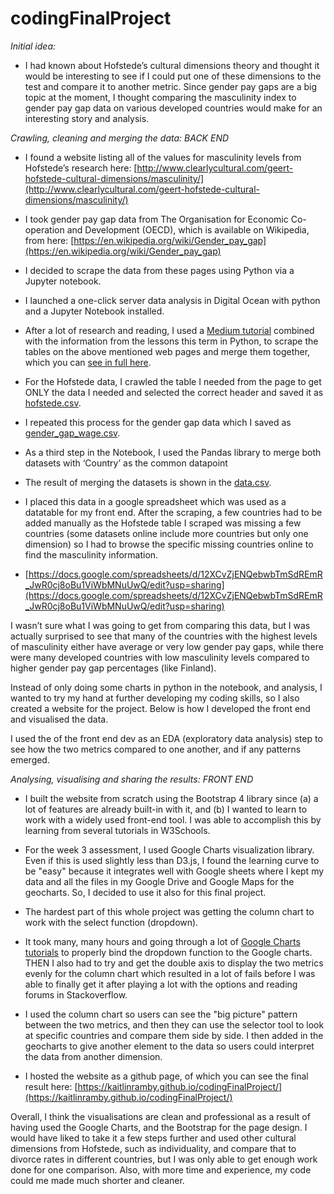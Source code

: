 # codingFinalProject
*Initial idea:*

* I had known about Hofstede’s cultural dimensions theory and thought it would be interesting to see if I could put one of these dimensions to the test and compare it to another metric. Since gender pay gaps are a big topic at the moment, I thought comparing the masculinity index to gender pay gap data on various developed countries would make for an interesting story and analysis.

*Crawling, cleaning and merging the data: BACK END*

* I found a website listing all of the values for masculinity levels from Hofstede’s research here: [http://www.clearlycultural.com/geert-hofstede-cultural-dimensions/masculinity/](http://www.clearlycultural.com/geert-hofstede-cultural-dimensions/masculinity/) 

* I took gender pay gap data from The Organisation for Economic Co-operation and Development (OECD), which is available on Wikipedia, from here: [https://en.wikipedia.org/wiki/Gender_pay_gap](https://en.wikipedia.org/wiki/Gender_pay_gap) 

* I decided to scrape the data from these pages using Python via a Jupyter notebook.

* I launched a one-click server data analysis in Digital Ocean with python and a Jupyter Notebook installed.

* After a lot of research and reading, I used a [Medium tutorial](https://medium.com/@ageitgey/quick-tip-the-easiest-way-to-grab-data-out-of-a-web-page-in-python-7153cecfca58) combined with the information from the lessons this term in Python, to scrape the tables on the above mentioned web pages and merge them together, which you can [see in full here](https://github.com/kaitlinramby/codingFinalProject/blob/master/Hofstede%2BCultural%2BDimensions%2BProject.ipynb).

* For the Hofstede data, I crawled the table I needed from the page to get ONLY the data I needed and selected the correct header and saved it as [hofstede.csv](https://github.com/kaitlinramby/codingFinalProject/blob/master/hofstede.csv).

* I repeated this process for the gender gap data which I saved as [gender_gap_wage.csv](https://github.com/kaitlinramby/codingFinalProject/blob/master/gender_gap_wage.csv).

* As a third step in the Notebook, I used the Pandas library to merge both datasets with ‘Country’ as the common datapoint

* The result of merging the datasets is shown in the [data.csv](https://github.com/kaitlinramby/codingFinalProject/blob/master/data.csv).

* I placed this data in a google spreadsheet which was used as a datatable for my front end. After the scraping, a few countries had to be added manually as the Hofstede table I scraped was missing a few countries (some datasets online include more countries but only one dimension) so I had to browse the specific missing countries online to find the masculinity information.

* [https://docs.google.com/spreadsheets/d/12XCvZjENQebwbTmSdREmR_JwR0cj8oBu1ViWbMNuUwQ/edit?usp=sharing](https://docs.google.com/spreadsheets/d/12XCvZjENQebwbTmSdREmR_JwR0cj8oBu1ViWbMNuUwQ/edit?usp=sharing) 

I wasn’t sure what I was going to get from comparing this data, but I was actually surprised to see that many of the countries with the highest levels of masculinity either have average or very low gender pay gaps, while there were many developed countries with low masculinity levels compared to higher gender pay gap percentages (like Finland).

Instead of only doing some charts in python in the notebook, and analysis, I wanted to try my hand at further developing my coding skills, so I also created a website for the project. Below is how I developed the front end and visualised the data.

I used the of the front end dev as an EDA (exploratory data analysis) step to see how the two metrics compared to one another, and if any patterns emerged.

*Analysing, visualising and sharing the results: FRONT END*

* I built the website from scratch using the Bootstrap 4 library since (a) a lot of features are already built-in with it, and (b) I wanted to learn to work with a widely used front-end tool. I was able to accomplish this by learning from several tutorials in W3Schools.

* For the week 3 assessment, I used Google Charts visualization library. Even if this is used slightly less than D3.js, I found the learning curve to be "easy" because it integrates well with Google sheets where I kept my data and all the files in my Google Drive and Google Maps for the geocharts. So, I decided to use it also for this final project.

* The hardest part of this whole project was getting the column chart to work with the select function (dropdown).

* It took many, many hours and going through a lot of [Google Charts tutorials](https://developers.google.com/chart/interactive/docs/) to properly bind the dropdown function to the Google charts. THEN I also had to try and get the double axis to display the two metrics evenly for the column chart which resulted in a lot of fails before I was able to finally get it after playing a lot with the options and reading forums in Stackoverflow.

* I used the column chart so users can see the "big picture" pattern between the two metrics, and then they can use the selector tool to look at specific countries and compare them side by side. I then added in the geocharts to give another element to the data so users could interpret the data from another dimension.

* I hosted the website as a github page, of which you can see the final result here: [https://kaitlinramby.github.io/codingFinalProject/](https://kaitlinramby.github.io/codingFinalProject/) 

Overall, I think the visualisations are clean and professional as a result of having used the Google Charts, and the Bootstrap for the page design. I would have liked to take it a few steps further and used other cultural dimensions from Hofstede, such as individuality, and compare that to divorce rates in different countries, but I was only able to get enough work done for one comparison. Also, with more time and experience, my code could me made much shorter and cleaner.

